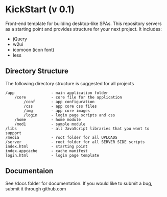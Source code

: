 KickStart (v 0.1)
==================

Front-end template for building desktop-like SPAs. This repository servers as a 
starting point and provides structure for your next project. It includes:

- jQuery
- w2ui
- icomoon (icon font)
- less

Directory Structure
--------------------

The following directory structure is suggested for all projects

	/app                - main application folder
	    /core           - core file for the application
	        /conf	    - app configuration
	        /css        - app core css files
	        /img        - app core images
	        /login      - login page scripts and css
	    /home           - home module
	    /mod1           - sample module
	/libs               - all JavaScript libraries that you want to support
	/media              - root folder for all UPLOADS
	/server             - root folder for all SERVER SIDE scripts
	index.html          - starting point
	index.appcache      - cache manifest
	login.html          - login page template

Documentaion
--------------------

See /docs folder for documentation. If you would like to submit a bug, submit it through github.com
